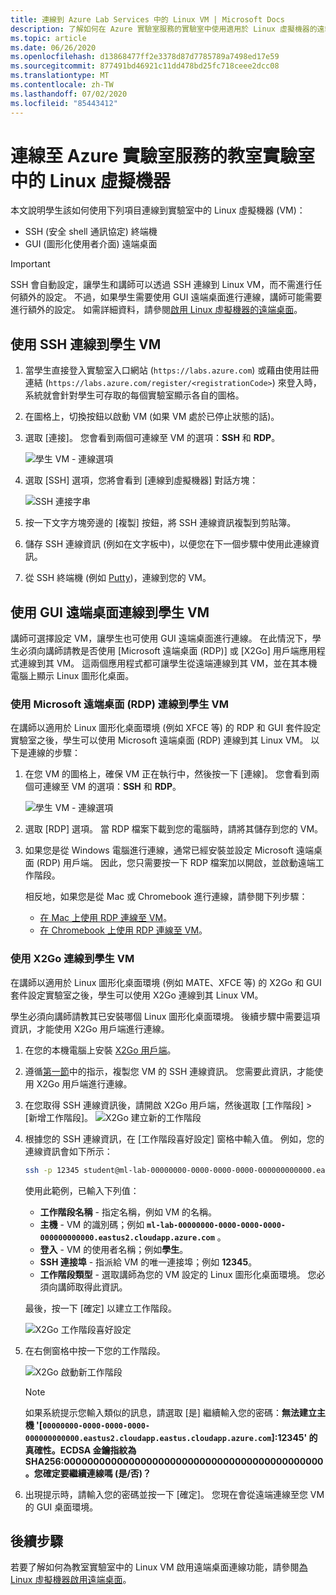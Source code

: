 ```yaml
---
title: 連線到 Azure Lab Services 中的 Linux VM | Microsoft Docs
description: 了解如何在 Azure 實驗室服務的實驗室中使用適用於 Linux 虛擬機器的遠端桌面。
ms.topic: article
ms.date: 06/26/2020
ms.openlocfilehash: d13868477ff2e3378d87d7785789a7498ed17e59
ms.sourcegitcommit: 877491bd46921c11dd478bd25fc718ceee2dcc08
ms.translationtype: MT
ms.contentlocale: zh-TW
ms.lasthandoff: 07/02/2020
ms.locfileid: "85443412"
---
```

# <a name="connect-to-linux-virtual-machines-in-a-classroom-lab-of-azure-lab-services"></a>連線至 Azure 實驗室服務的教室實驗室中的 Linux 虛擬機器
本文說明學生該如何使用下列項目連線到實驗室中的 Linux 虛擬機器 (VM)：
- SSH (安全 shell 通訊協定) 終端機
- GUI (圖形化使用者介面) 遠端桌面

> [!IMPORTANT] 
> SSH 會自動設定，讓學生和講師可以透過 SSH 連線到 Linux VM，而不需進行任何額外的設定。 不過，如果學生需要使用 GUI 遠端桌面進行連線，講師可能需要進行額外的設定。  如需詳細資料，請參閱[啟用 Linux 虛擬機器的遠端桌面](how-to-enable-remote-desktop-linux.md)。

## <a name="connect-to-the-student-vm-using-ssh"></a>使用 SSH 連線到學生 VM

1. 當學生直接登入實驗室入口網站 (`https://labs.azure.com`) 或藉由使用註冊連結 (`https://labs.azure.com/register/<registrationCode>`) 來登入時，系統就會針對學生可存取的每個實驗室顯示各自的圖格。 
   
1. 在圖格上，切換按鈕以啟動 VM (如果 VM 處於已停止狀態的話)。 

2. 選取 [連接]。 您會看到兩個可連線至 VM 的選項：**SSH** 和 **RDP**。

    ![學生 VM - 連線選項](./media/how-to-enable-remote-desktop-linux/student-vm-connect-options.png)

3. 選取 [SSH] 選項，您將會看到 [連線到虛擬機器] 對話方塊：  

    ![SSH 連接字串](./media/how-to-enable-remote-desktop-linux/ssh-connection-string.png)

4. 按一下文字方塊旁邊的 [複製] 按鈕，將 SSH 連線資訊複製到剪貼簿。 

5. 儲存 SSH 連線資訊 (例如在文字板中)，以便您在下一個步驟中使用此連線資訊。

6. 從 SSH 終端機 (例如 [Putty](https://www.putty.org/))，連線到您的 VM。

## <a name="connect-to-the-student-vm-using-gui-remote-desktop"></a>使用 GUI 遠端桌面連線到學生 VM
講師可選擇設定 VM，讓學生也可使用 GUI 遠端桌面進行連線。  在此情況下，學生必須向講師請教是否使用 [Microsoft 遠端桌面 (RDP)] 或 [X2Go] 用戶端應用程式連線到其 VM。  這兩個應用程式都可讓學生從遠端連線到其 VM，並在其本機電腦上顯示 Linux 圖形化桌面。

### <a name="connect-to-the-student-vm-using-microsoft-remote-desktop-rdp"></a>使用 Microsoft 遠端桌面 (RDP) 連線到學生 VM
在講師以適用於 Linux 圖形化桌面環境 (例如 XFCE 等) 的 RDP 和 GUI 套件設定實驗室之後，學生可以使用 Microsoft 遠端桌面 (RDP) 連線到其 Linux VM。 以下是連線的步驟： 

1. 在您 VM 的圖格上，確保 VM 正在執行中，然後按一下 [連線]。 您會看到兩個可連線至 VM 的選項：**SSH** 和 **RDP**。

    ![學生 VM - 連線選項](./media/how-to-enable-remote-desktop-linux/student-vm-connect-options.png)
2. 選取 [RDP] 選項。  當 RDP 檔案下載到您的電腦時，請將其儲存到您的 VM。

3. 如果您是從 Windows 電腦進行連線，通常已經安裝並設定 Microsoft 遠端桌面 (RDP) 用戶端。  因此，您只需要按一下 RDP 檔案加以開啟，並啟動遠端工作階段。

    相反地，如果您是從 Mac 或 Chromebook 進行連線，請參閱下列步驟：
   - [在 Mac 上使用 RDP 連線至 VM](connect-virtual-machine-mac-remote-desktop.md)。
   - [在 Chromebook 上使用 RDP 連線至 VM](connect-virtual-machine-chromebook-remote-desktop.md)。  

### <a name="connect-to-the-student-vm-using-x2go"></a>使用 X2Go 連線到學生 VM
在講師以適用於 Linux 圖形化桌面環境 (例如 MATE、XFCE 等) 的 X2Go 和 GUI 套件設定實驗室之後，學生可以使用 X2Go 連線到其 Linux VM。

學生必須向講師請教其已安裝哪個 Linux 圖形化桌面環境。  後續步驟中需要這項資訊，才能使用 X2Go 用戶端進行連線。

1. 在您的本機電腦上安裝 [X2Go 用戶端](https://wiki.x2go.org/doku.php/doc:installation:x2goclient)。

1. 遵循[第一節](how-to-use-remote-desktop-linux-student.md#connect-to-the-student-vm-using-ssh)中的指示，複製您 VM 的 SSH 連線資訊。  您需要此資訊，才能使用 X2Go 用戶端進行連線。

1. 在您取得 SSH 連線資訊後，請開啟 X2Go 用戶端，然後選取 [工作階段] > [新增工作階段]。
   ![X2Go 建立新的工作階段](./media/how-to-use-classroom-lab/x2go-new-session.png)

1. 根據您的 SSH 連線資訊，在 [工作階段喜好設定] 窗格中輸入值。  例如，您的連線資訊會如下所示：

    ```bash
    ssh -p 12345 student@ml-lab-00000000-0000-0000-0000-000000000000.eastus2.cloudapp.azure.com
    ```

    使用此範例，已輸入下列值：

   - **工作階段名稱** - 指定名稱，例如 VM 的名稱。
   - **主機** - VM 的識別碼；例如 **`ml-lab-00000000-0000-0000-0000-000000000000.eastus2.cloudapp.azure.com`** 。
   - **登入** - VM 的使用者名稱；例如**學生**。
   - **SSH 連接埠** - 指派給 VM 的唯一連接埠；例如 **12345**。
   - **工作階段類型** - 選取講師為您的 VM 設定的 Linux 圖形化桌面環境。  您必須向講師取得此資訊。

    最後，按一下 [確定] 以建立工作階段。

    ![X2Go 工作階段喜好設定](./media/how-to-use-classroom-lab/x2go-session-preferences.png)

1.  在右側窗格中按一下您的工作階段。

    ![X2Go 啟動新工作階段](./media/how-to-use-classroom-lab/x2go-start-session.png)

    > [!NOTE] 
    > 如果系統提示您輸入類似的訊息，請選取 [是] 繼續輸入您的密碼：**無法建立主機 '[`00000000-0000-0000-0000-000000000000.eastus2.cloudapp.eastus.cloudapp.azure.com`]:12345' 的真確性。ECDSA 金鑰指紋為 SHA256:00000000000000000000000000000000000000000000。您確定要繼續連線嗎 (是/否)？**

2. 出現提示時，請輸入您的密碼並按一下 [確定]。  您現在會從遠端連線至您 VM 的 GUI 桌面環境。

## <a name="next-steps"></a>後續步驟
若要了解如何為教室實驗室中的 Linux VM 啟用遠端桌面連線功能，請參閱[為 Linux 虛擬機器啟用遠端桌面](how-to-enable-remote-desktop-linux.md)。 

